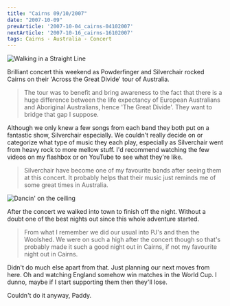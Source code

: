 ```yaml
---
title: "Cairns 09/10/2007"
date: "2007-10-09"
prevArticle: '2007-10-04_cairns-04102007'
nextArticle: '2007-10-16_cairns-16102007'
tags: Cairns - Australia - Concert
---
```

![Walking in a Straight Line](/images/PA070059.JPG "Walking in a Straight Line")

Brilliant concert this weekend as Powderfinger and Silverchair rocked Cairns on their 'Across the Great Divide' tour of Australia.
> The tour was to benefit and bring awareness to the fact that there is a huge difference between the life expectancy of European Australians and Aboriginal Australians, hence 'The Great Divide'. They want to bridge that gap I suppose.

Although we only knew a few songs from each band they both put on a fantastic show, Silverchair especially. We couldn't really decide on or categorize what type of music they each play, especially as Silverchair went from heavy rock to more mellow stuff. I'd recommend watching the few videos on my flashbox or on YouTube to see what they're like.
> Silverchair have become one of my favourite bands after seeing them at this concert. It probably helps that their music just reminds me of some great times in Australia.

![Dancin' on the ceiling](/images/PA080110.JPG "Dancin' on the ceiling")

After the concert we walked into town to finish off the night. Without a doubt one of the best nights out since this whole adventure started.
> From what I remember we did our usual into PJ's and then the Woolshed. We were on such a high after the concert though so that's probably made it such a good night out in Cairns, if not my favourite night out in Cairns.

Didn't do much else apart from that. Just planning our next moves from here. Oh and watching England somehow win matches in the World Cup. I dunno, maybe if I start supporting them then they'll lose.

Couldn't do it anyway,
Paddy.